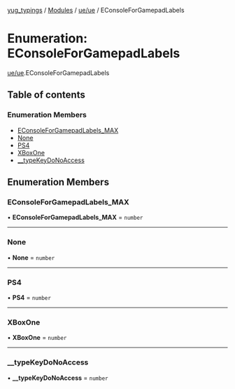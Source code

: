 [yug_typings](../README.md) / [Modules](../modules.md) / [ue/ue](../modules/ue_ue.md) / EConsoleForGamepadLabels

# Enumeration: EConsoleForGamepadLabels

[ue/ue](../modules/ue_ue.md).EConsoleForGamepadLabels

## Table of contents

### Enumeration Members

- [EConsoleForGamepadLabels\_MAX](ue_ue.EConsoleForGamepadLabels.md#econsoleforgamepadlabels_max)
- [None](ue_ue.EConsoleForGamepadLabels.md#none)
- [PS4](ue_ue.EConsoleForGamepadLabels.md#ps4)
- [XBoxOne](ue_ue.EConsoleForGamepadLabels.md#xboxone)
- [\_\_typeKeyDoNoAccess](ue_ue.EConsoleForGamepadLabels.md#__typekeydonoaccess)

## Enumeration Members

### EConsoleForGamepadLabels\_MAX

• **EConsoleForGamepadLabels\_MAX** = `number`

___

### None

• **None** = `number`

___

### PS4

• **PS4** = `number`

___

### XBoxOne

• **XBoxOne** = `number`

___

### \_\_typeKeyDoNoAccess

• **\_\_typeKeyDoNoAccess** = `number`
